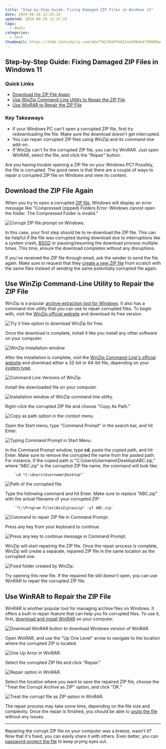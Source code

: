 ```yaml
---
title: "Step-by-Step Guide: Fixing Damaged ZIP Files in Windows 11"
date: 2024-08-26 12:24:33
updated: 2024-08-29 11:27:23
tags:
  - deals
categories:
  - tech
thumbnail: https://thmb.techidaily.com/a6ef7d238dd7bb214a3984e4799089ad86b5e4b6f433cd32ec9f580258b7206c.jpg
---
```


## Step-by-Step Guide: Fixing Damaged ZIP Files in Windows 11

### Quick Links

* [Download the ZIP File Again](https://fake-location.techidaily.com/does-life360-notify-when-you-log-out-on-realme-narzo-60x-5g-drfone-by-drfone-virtual-android/)
* [Use WinZip Command-Line Utility to Repair the ZIP File](https://youtube-clips.techidaily.com/youtubes-earnings-go-up-with-500-subs/)
* [Use WinRAR to Repair the ZIP File](https://fox-that.techidaily.com/1721465396845-troubleshooting-at-its-best-learn-the-gentle-reboot-technique-for-iphones-here/)

### Key Takeaways

* If your Windows PC can't open a corrupted ZIP file, first try redownloading the file. Make sure the download doesn't get interrupted.
* You can repair corrupted ZIP files using WinZip and its command-line add-on.
* If WinZip can't fix the corrupted ZIP file, you can try WinRAR. Just open WinRAR, select the file, and click the "Repair" button.

 Are you having trouble opening a ZIP file on your Windows PC? Possibly, the file is corrupted. The good news is that there are a couple of ways to repair a corrupted ZIP file on Windows and view its content.

##  Download the ZIP File Again

 When you try to open a corrupted [ZIP file](https://remote-screen-capture.techidaily.com/new-visual-voyage-amds-radeon-reborn-for-2024/), Windows will display an error message like "Compressed (zipped) Folders Error: Windows cannot open the folder. The Compressed Folder is invalid."

![Corrupt ZIP file prompt on Windows.](https://static1.howtogeekimages.com/wordpress/wp-content/uploads/2024/01/corrupt-zip-file.jpg) 

 In this case, your first step should be to re-download the ZIP file. This can be helpful if the file was corrupted during download due to interruptions like a system crash, [BSOD](https://visual-screen-recording.techidaily.com/updated-2024-approved-innovative-approaches-to-ppt-video-captures/) or pausing/resuming the download process multiple times. This time, ensure the download completes without any disruptions.

 If you've received the ZIP file through email, ask the sender to send the file again. Make sure to request that they [create a new ZIP file](https://techtrends.techidaily.com/how-neo-qled-stacks-up-against-oled-a-comprehensive-guide/) from scratch with the same files instead of sending the same potentially corrupted file again.

##  Use WinZip Command-Line Utility to Repair the ZIP File

 WinZip is a popular [archive extraction tool for Windows](https://some-guidance.techidaily.com/new-strategies-for-streaming-fb-live-on-zoom-platform/). It also has a command-line utility that you can use to repair corrupted files. To begin with, visit the [WinZip official website](https://www.anrdoezrs.net/links/3607085/type/dlg/sid/UUhtgUeUpU2001524/https://www.winzip.com/en/) and download its free version.

![Try it free option to download WinZip for free.](https://static1.howtogeekimages.com/wordpress/wp-content/uploads/2024/01/try-it-free.jpg) 

 Once the download is complete, install it like you install any other software on your computer.

![WinZip Installation window.](https://static1.howtogeekimages.com/wordpress/wp-content/uploads/2024/01/winzip-installation-window.jpg) 

 After the installation is complete, visit the [WinZip Command-Line's official website](https://www.anrdoezrs.net/links/3607085/type/dlg/sid/UUhtgUeUpU2001524/https://www.winzip.com/en/download/command-line/) and download either a 32-bit or 64-bit file, depending on your [system type](https://extra-tips.techidaily.com/acclaimed-websites-for-google-pixel-tonal-sounds-for-2024/).

![Command Line Versions of WinZip](https://static1.howtogeekimages.com/wordpress/wp-content/uploads/2024/01/command-line-versions.jpg) 

 Install the downloaded file on your computer.

![Installation window of WinZip command line utility.](https://static1.howtogeekimages.com/wordpress/wp-content/uploads/2024/01/installation-window-of-winzip-command-line-utility.jpg) 

 Right-click the corrupted ZIP file and choose "Copy As Path."

![Copy as path option in the context menu.](https://static1.howtogeekimages.com/wordpress/wp-content/uploads/2024/01/copy-as-path.jpg) 

 Open the Start menu, type "Command Prompt" in the search bar, and hit Enter.

![Typing Command Prompt in Start Menu.](https://static1.howtogeekimages.com/wordpress/wp-content/uploads/2024/01/command-prompt.jpg) 

 In the Command Prompt window, type **cd**, paste the copied path, and hit Enter. Make sure to remove the corrupted file name from the pasted path. For instance, if the copied path is "C:\\Users\\Username\\Desktop\\ABC.zip," where "ABC.zip" is the corrupted ZIP file name, the command will look like:

        `cd "C:\Users\Username\Desktop"`
    
![Path of the corrupted file.](https://static1.howtogeekimages.com/wordpress/wp-content/uploads/2024/01/path-of-the-corrupted-file.jpg) 

 Type the following command and hit Enter. Make sure to replace "ABC.zip" with the actual filename of your corrupted ZIP:

        `"C:\Program Files\WinZip\wzzip" -yf ABC.zip`
    
![Command to repair ZIP file in Command Prompt.](https://static1.howtogeekimages.com/wordpress/wp-content/uploads/2024/01/command-to-repair-zip-file-in-command-prompt.jpg) 

 Press any key from your keyboard to continue.

![Press any key to continue message in Command Prompt.](https://static1.howtogeekimages.com/wordpress/wp-content/uploads/2024/01/press-any-key-to-continue-message-in-command-prompt.jpg) 

 WinZip will start repairing the ZIP file. Once the repair process is complete, WinZip will create a separate, repaired ZIP file in the same location as the corrupted one.

![Fixed folder created by WinZip.](https://static1.howtogeekimages.com/wordpress/wp-content/uploads/2024/01/fixed-folder-created-by-winzip.jpg) 

 Try opening this new file. If the repaired file still doesn't open, you can use WinRAR to repair the corrupted ZIP file.

##  Use WinRAR to Repair the ZIP File

 WinRAR is another popular tool for managing archive files on Windows. It offers a built-in repair feature that can help you fix corrupted files. To use it, first, [download and install WinRAR](https://www.win-rar.com/start.html?&L=0) on your computer.

![Download WinRAR button to download Windows version of WinRAR.](https://static1.howtogeekimages.com/wordpress/wp-content/uploads/2024/01/download-winrar-button-to-download-windows-version-of-winrar.jpg) 

 Open WinRAR, and use the "Up One Level" arrow to navigate to the location where the corrupted ZIP is located.

![One Up Arror in WinRAR.](https://static1.howtogeekimages.com/wordpress/wp-content/uploads/2024/01/one-up-arror-in-winrar.jpg) 

 Select the corrupted ZIP file and click "Repair."

![Repair option in WinRAR.](https://static1.howtogeekimages.com/wordpress/wp-content/uploads/2024/01/repair-option-in-winrar.jpg) 

 Select the location where you want to save the repaired ZIP file, choose the "Treat the Corrupt Archive as ZIP" option, and click "OK."

![Treat the corrupt file as ZIP option in WinRAR.](https://static1.howtogeekimages.com/wordpress/wp-content/uploads/2024/01/treat-the-corrupt-file-as-zip-option-in-winrar.jpg) 

 The repair process may take some time, depending on the file size and complexity. Once the repair is finished, you should be able to [unzip the file](https://fox-boxes.techidaily.com/new-in-2024-streamlining-post-processing-with-effective-use-of-luts-in-pscc/) without any issues.

---

 Repairing the corrupt ZIP file on your computer was a breeze, wasn't it? Now that it's fixed, you can easily share it with others. Even better, you can [password-protect the file](https://digital-screen-recording.techidaily.com/new-2024-approved-mastering-video-grabber-software-in-windows-11/) to keep prying eyes out.

<ins class="adsbygoogle"
     style="display:block"
     data-ad-format="autorelaxed"
     data-ad-client="ca-pub-7571918770474297"
     data-ad-slot="1223367746"></ins>



<ins class="adsbygoogle"
     style="display:block"
     data-ad-client="ca-pub-7571918770474297"
     data-ad-slot="8358498916"
     data-ad-format="auto"
     data-full-width-responsive="true"></ins>
